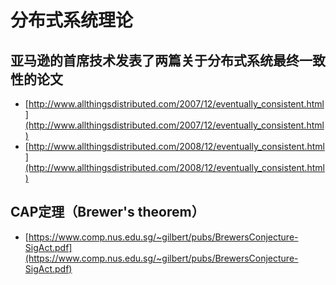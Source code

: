 # 分布式系统理论

## 亚马逊的首席技术发表了两篇关于分布式系统最终一致性的论文

- [http://www.allthingsdistributed.com/2007/12/eventually_consistent.html](http://www.allthingsdistributed.com/2007/12/eventually_consistent.html)
- [http://www.allthingsdistributed.com/2008/12/eventually_consistent.html](http://www.allthingsdistributed.com/2008/12/eventually_consistent.html)


## CAP定理（Brewer's theorem）

- [https://www.comp.nus.edu.sg/~gilbert/pubs/BrewersConjecture-SigAct.pdf](https://www.comp.nus.edu.sg/~gilbert/pubs/BrewersConjecture-SigAct.pdf)